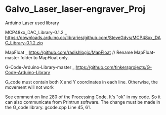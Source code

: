 # Galvo_Laser_laser-engraver_Proj

Arduino Laser used library

MCP48xx_DAC_Library-0.1.2           _      https://downloads.arduino.cc/libraries/github.com/SteveGdvs/MCP48xx_DAC_Library-0.1.2.zip


MapFloat                            _      https://github.com/radishlogic/MapFloat          //  Rename MapFloat-master folder to MapFloat only.


G-Code-Arduino-Library-master       _      https://github.com/tinkersprojects/G-Code-Arduino-Library

G_code must contain both X and Y coordinates in each line. Otherwise, the movement will not work

See comment on line 280 of the Processing Code. It's "ok" in my code. So it can also communicate from Printrun software. The change must be made in the G_code library.
gcode.cpp Line 45, 61.

